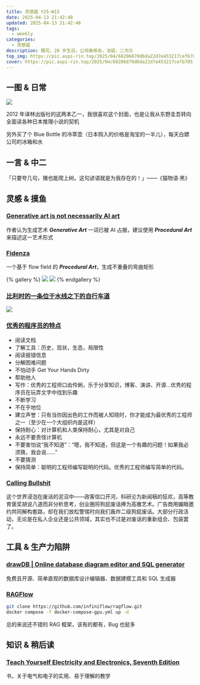 ```yaml
---
title: 灵感菇 Y25-W15
date: 2025-04-13 21:42:48
updated: 2025-04-13 21:42:48
tags:
  - weekly
categories:
  - 灵感菇
description: 樱花，28 岁生日，公司香槟会，池袋，二次元
top_img: https://pic.aspi-rin.top/2025/04/68206870d6da22d7e453217cefb70512.jpg
cover: https://pic.aspi-rin.top/2025/04/68206870d6da22d7e453217cefb70512.jpg
---
```


## 一图 & 日常

![](https://www.notion.so/image/attachment%3A7eafbe76-e197-472a-b8d1-3252aa0b6714%3AFC4407E5-78C2-4043-92E4-217301389636.jpeg?table=block&id=1d4168a6-fd8d-8006-af05-efb3a15dff3e&t=1d4168a6-fd8d-8006-af05-efb3a15dff3e)

2012 年译林出版社的这两本乙一，我很喜欢这个封面，也是让我从东野圭吾转向全面读各种日本推理小说的契机

另外买了个 Blue Bottle 的冷萃壶（日本购入的价格是淘宝的一半儿），每天白嫖公司的冰箱和水

## 一言 & 中二

「只要夸几句，猪也能爬上树。这句谚语就是为我存在的！」——《猫物语·黑》

## 灵感 & 摸鱼

### [Generative art is not necessarily AI art](https://leanrada.com/notes/language-evolves-generative-art/)

作者认为生成艺术 ***Generative Art*** 一词已被 AI 占据，建议使用 ***Procedural Art*** 来描述这一艺术形式

### [Fidenza](https://www.tylerxhobbs.com/words/fidenza)

一个基于 flow field 的 ***Procedural Art***，生成不重叠的弯曲矩形

{% gallery %}
![](https://www.notion.so/image/attachment%3Aeb930f37-20f9-4b74-bb45-9e60da33cd37%3A35f8ed5a361f4178d0bc198befc69a9ab32944d0-1734x2080_(19202303).jpg?table=block&id=1d4168a6-fd8d-80ab-935b-c81eaba8f4e6&t=1d4168a6-fd8d-80ab-935b-c81eaba8f4e6)
![](https://www.notion.so/image/attachment%3A8b7d137d-9423-4817-981e-410f8763e69f%3Af20b37b89c0a6b3913335ab43eb72b032c777e6c-5000x6000_(19202304).jpg?table=block&id=1d4168a6-fd8d-8087-b1c5-dd7a8eef85a6&t=1d4168a6-fd8d-8087-b1c5-dd7a8eef85a6)
{% endgallery %}

### [比利时的一条位于水线之下的自行车道](https://www.visitlimburg.be/en/cycling-through-water)

![](https://pic.aspi-rin.top/2025/04/d5b54108889d348965a8f7f65739aab2.jpg)

### [优秀的程序员的特点](https://endler.dev/2025/best-programmers/)

- 阅读文档
- 了解工具：历史，现状，生态，局限性
- 阅读报错信息
- 分解困难问题
- 不怕动手 Get Your Hands Dirty
- 帮助他人
- 写作：优秀的工程师口齿伶俐，乐于分享知识，博客、演讲、开源…优秀的程序员在玩弄文字中找到乐趣
- 不断学习
- 不在乎地位
- 建立声誉：只有当你因出色的工作而被人知晓时，你才能成为最优秀的工程师之一（至少在一个大组织内是这样）
- 保持耐心：对计算机和人类保持耐心，尤其是对自己
- 永远不要责怪计算机
- 不要害怕说“我不知道”：“嗯，我不知道，但这是一个有趣的问题！如果我必须猜，我会说……”
- 不要猜测
- 保持简单：聪明的工程师编写聪明的代码。优秀的工程师编写简单的代码。

### [Calling Bullshit](https://callingbullshit.org/)

这个世界浸泡在废话的泥沼中——政客信口开河，科研沦为新闻稿的狂欢，高等教育褒奖胡说八道而非分析思考，创业圈将狗屁废话捧为高雅艺术。广告商用媚眼邀约共同解构套路，却在我们放松警惕时向我们轰炸二级狗屁废话。大部分行政活动，无论是在私人企业还是公共领域，其实也不过是对废话的重新组合、包装罢了。

## 工具 & 生产力陷阱

### [drawDB | Online database diagram editor and SQL generator](https://www.drawdb.app/)

免费且开源、简单直观的数据库设计编辑器、数据建模工具和 SQL 生成器

### [RAGFlow](https://github.com/infiniflow/ragflow)

```bash
git clone https://github.com/infiniflow/ragflow.git
docker compose -f docker-compose-gpu.yml up -d
```

总的来说还不错的 RAG 框架，该有的都有，Bug 也挺多

## 知识 & 稍后读

### [Teach Yourself Electricity and Electronics, Seventh Edition](https://www.amazon.com/Teach-Yourself-Electricity-Electronics-Seventh/dp/126444138X)

书，关于电气和电子的实用、易于理解的教学